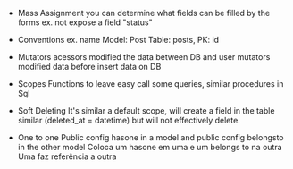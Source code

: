  - Mass Assignment
 you can determine what fields can be filled by the forms
 ex. not expose a field "status"


 - Conventions
 ex. name Model: Post Table: posts, PK: id

 - Mutators
 acessors modified the data between DB and user
 mutators modified data before insert data on DB

 - Scopes
Functions to leave easy call some queries, similar procedures in Sql

 - Soft Deleting 
It's similar a default scope, will create a field in the table similar (deleted_at = datetime) but will not effectively delete.

 - One to one
Public config hasone in a model and public config belongsto in the other model
Coloca um hasone em uma e um belongs to na outra
Uma faz referência  a outra 
